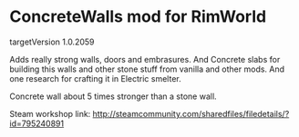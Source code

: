 # ConcreteWalls mod for RimWorld

targetVersion 1.0.2059

Adds really strong walls, doors and embrasures.
And Concrete slabs for building this walls and other stone stuff from vanilla and other mods.
And one research for crafting it in Electric smelter.

Concrete wall about 5 times stronger than a stone wall.

Steam workshop link: http://steamcommunity.com/sharedfiles/filedetails/?id=795240891
